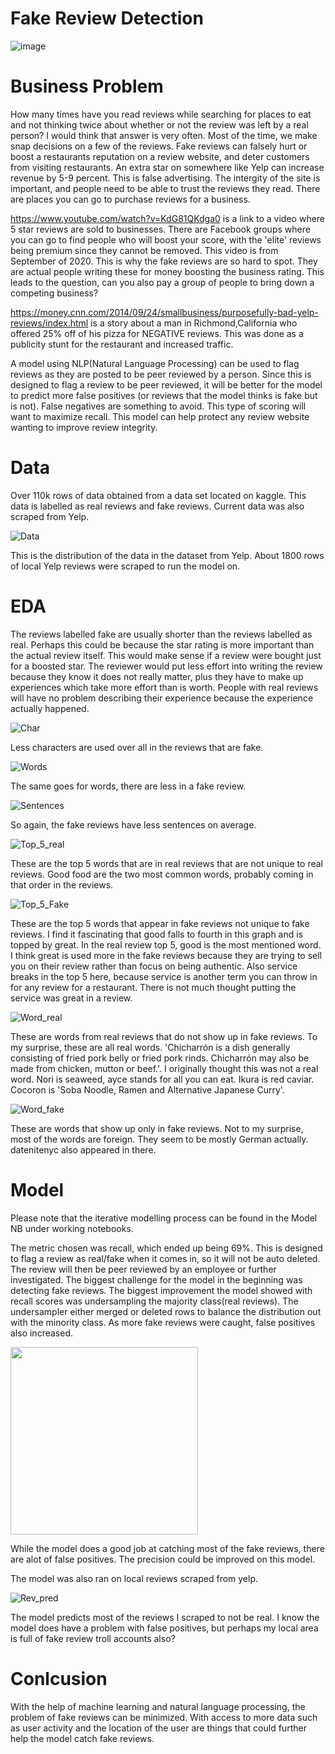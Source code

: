 # Fake Review Detection
 
![image](https://user-images.githubusercontent.com/82483702/139144016-7a02d729-d4fd-4742-9408-59fa59916c02.png)

# Business Problem

How many times have you read reviews while searching for places to eat and not thinking twice about whether or not the review was left by a real person? I would think that answer is very often. Most of the time, we make snap decisions on a few of the reviews. Fake reviews can falsely hurt or boost a restaurants reputation on a review website, and deter customers from visiting restaurants. An extra star on somewhere like Yelp can increase revenue by 5-9 percent. This is false advertising. The intergity of the site is important, and people need to be able to trust the reviews they read. There are places you can go to purchase reviews for a business.

https://www.youtube.com/watch?v=KdG81QKdga0 is a link to a video where 5 star reviews are sold to businesses. There are Facebook groups where you can go to find people who will boost your score, with the 'elite' reviews being premium since they cannot be removed. This video is from September of 2020. This is why the fake reviews are so hard to spot. They are actual people writing these for money boosting the business rating. This leads to the question, can you also pay a group of people to bring down a competing business?

https://money.cnn.com/2014/09/24/smallbusiness/purposefully-bad-yelp-reviews/index.html is a story about a man in Richmond,California who offered 25% off of his pizza for NEGATIVE reviews. This was done as a publicity stunt for the restaurant and increased traffic.
 
A model using NLP(Natural Language Processing) can be used to flag reviews as they are posted to be peer reviewed by a person. Since this is designed to flag a review to be peer reviewed, it will be better for the model to predict more false positives (or reviews that the model thinks is fake but is not). False negatives are something to avoid. This type of scoring will want to maximize recall. This model can help protect any review website wanting to improve review integrity.

# Data

Over 110k rows of data obtained from a data set located on kaggle. This data is labelled as real reviews and fake reviews. Current data was also scraped from Yelp.

![Data](images/Target_Distribution.png)

This is the distribution of the data in the dataset from Yelp. About 1800 rows of local Yelp reviews were scraped to run the model on.


# EDA

The reviews labelled  fake are usually shorter than the reviews labelled as real. Perhaps this could be because the star rating is more important than the actual review itself. This would make sense if a review were bought just for a boosted star. The reviewer would put less effort into writing the review because they know it does not really matter, plus they have to make up experiences which take more effort than is worth. People with real reviews will have no problem describing their experience because the experience actually happened.

![Char](images/Chars_Reviews.png)

Less characters are used over all in the reviews that are fake.

![Words](images/Avg_Words.png)

The same goes for words, there are less in a fake review.

![Sentences](images/Avg_Sentences.png)

So again, the fake reviews have less sentences on average.

![Top_5_real](images/Top5_Real.png)

These are the top 5 words that are in real reviews that are not unique to real reviews. Good food are the two most common words, probably coming in that order in the reviews.

![Top_5_Fake](images/Top5_Fake.png)

These are the top 5 words that appear in fake reviews not unique to fake reviews. I find it fascinating that good falls to fourth in this graph and is topped by great. In the real review top 5, good is the most mentioned word. I think great is used more in the fake reviews because they are trying to sell you on their review rather than focus on being authentic. Also service breaks in the top 5 here, because service is another term you can throw in for any review for a restaurant. There is not much thought putting the service was great in a review. 

![Word_real](images/Words_Real_Reviews.png)

These are words from real reviews that do not show up in fake reviews. To my surprise, these are all real words. 'Chicharrón is a dish generally consisting of fried pork belly or fried pork rinds. Chicharrón may also be made from chicken, mutton or beef.'. I originally thought this was not a real word. Nori is seaweed, ayce stands for all you can eat. Ikura is red caviar. Cocoron is 'Soba Noodle, Ramen and Alternative Japanese Curry'. 

![Word_fake](images/Words_Fake_Reviews.png)

These are words that show up only in fake reviews. Not to my surprise, most of the words are foreign. They seem to be mostly German actually. datenitenyc also appeared in there.

# Model

Please note that the iterative modelling process can be found in the Model NB under working notebooks.

The metric chosen was recall, which ended up being 69%. This is designed to flag a review as real/fake when it comes in, so it will not be auto deleted. The review will then be peer reviewed by an employee or further investigated. The biggest challenge for the model in the beginning was detecting fake reviews. The biggest improvement the model showed with recall scores was undersampling the majority class(real reviews). The undersampler either merged or deleted rows to balance the distribution out with the minority class. As more fake reviews were caught, false positives also increased. 

<img src="https://user-images.githubusercontent.com/82483702/139142517-75c6308a-d803-4936-9402-2673db440aa1.png" width="300" height="300">

While the model does a good job at catching most of the fake reviews, there are alot of false positives. The precision could be improved on this model.

The model was also ran on local reviews scraped from yelp.

![Rev_pred](images/Review_Pred.png)

The model predicts most of the reviews I scraped to not be real. I know the model does have a problem with false positives, but perhaps my local area is full of fake review troll accounts also?

# Conlcusion

With the help of machine learning and natural language processing, the problem of fake reviews can be minimized. With access to more data such as user activity and the location of the user are things that could further help the model catch fake reviews. 




